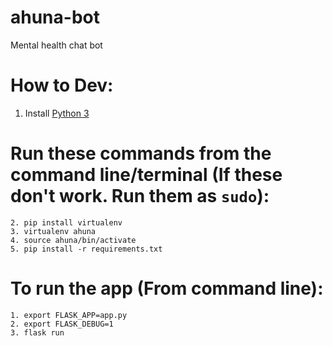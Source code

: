 # ahuna-bot
Mental health chat bot

# How to Dev:
1. Install [Python 3](https://www.python.org/downloads/)

# Run these commands from the command line/terminal (If these don't work. Run them as `sudo`):
```
2. pip install virtualenv
3. virtualenv ahuna
4. source ahuna/bin/activate
5. pip install -r requirements.txt
```

# To run the app (From command line):
```
1. export FLASK_APP=app.py
2. export FLASK_DEBUG=1
3. flask run
```
